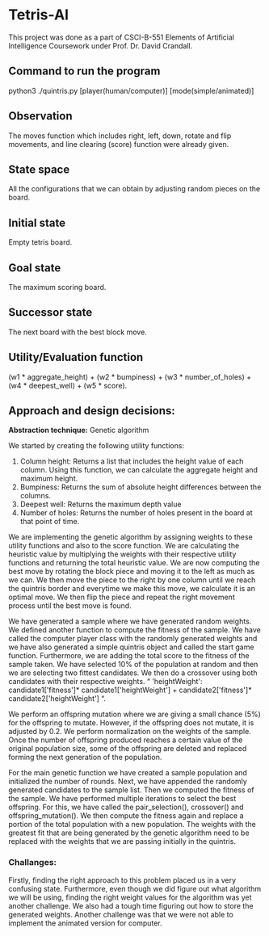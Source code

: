 # Tetris-AI #

This project was done as a part of CSCI-B-551 Elements of Artificial Intelligence Coursework under Prof. Dr. David Crandall.

## Command to run the program ##

python3 ./quintris.py [player(human/computer)] [mode(simple/animated)]

## Observation

The moves function which includes right, left, down, rotate and flip movements, and line clearing (score) function were  already given. 

## State space
All the configurations that we can obtain by adjusting random pieces on the board.

## Initial state
Empty tetris board.

## Goal state
The maximum scoring board.

## Successor state
The next board with the best block move.

## Utility/Evaluation function
(w1 * aggregate_height) + (w2 * bumpiness) + (w3 * number_of_holes) + (w4 * deepest_well) + (w5 * score).

## Approach and design decisions:

**Abstraction technique:** Genetic algorithm

We started by creating the following utility functions: 
1) Column height: Returns a list that includes the height value of each column. Using this function, we can calculate the aggregate height and maximum height. 
2) Bumpiness: Returns the sum of absolute height differences between the columns. 
3) Deepest well: Returns the maximum depth value
4) Number of holes: Returns the number of holes present in the board at that point of time.

We are implementing the genetic algorithm by assigning weights to these utility functions and also to the score function. We are calculating the heuristic value by multiplying the weights with their respective utility functions and returning the total heuristic value. We are now computing the best move by rotating the block piece and moving it to the left as much as we can. We then move the piece to the right by one column until we reach the quintris border and everytime we make this move, we calculate it is an optimal move. We then flip the piece and repeat the right movement process until the best move is found. 

We have generated a sample where we have generated random weights. We defined another function to compute the fitness of the sample. We have called the computer player class with the randomly generated weights and we have also generated a simple quintris object and called the start game function. Furthermore, we are adding the total score to the fitness of the sample taken. We have selected 10% of the population at random and then we are selecting two fittest candidates. We then do a crossover using both candidates with their respective weights. “ 'heightWeight': candidate1['fitness']* candidate1['heightWeight'] + candidate2['fitness']* candidate2['heightWeight'] “. 

We perform an offspring mutation where we are giving a small chance (5%) for the offspring to mutate. However, if the offspring does not mutate, it is adjusted by 0.2. We perform normalization on the weights of the sample. Once the number of offspring produced reaches a certain value of the original population size, some of the offspring are deleted and replaced forming the next generation of the population. 

For the main genetic function we have created a sample population and initialized the number of rounds. Next, we have appended the randomly generated candidates to the sample list. Then we computed the fitness of the sample. We have performed multiple iterations to select the best offspring. For this, we have called the pair_selection(), crossover() and offspring_mutation(). We then compute the fitness again and replace a portion of the total population with a new population. The weights with the greatest fit that are being generated by the genetic algorithm need to be replaced with the weights that we are passing initially in the quintris. 


### Challanges:

Firstly, finding the right approach to this problem placed us in a very confusing state. Furthermore, even though we did figure out what algorithm we will be using, finding the right weight values for the algorithm was yet another challenge. We also had a tough time figuring out how to store the generated weights. Another challenge was that we were not able to implement the animated version for computer.

